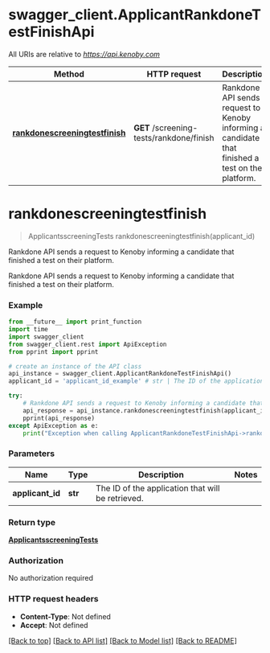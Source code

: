 # swagger_client.ApplicantRankdoneTestFinishApi

All URIs are relative to *https://api.kenoby.com*

Method | HTTP request | Description
------------- | ------------- | -------------
[**rankdonescreeningtestfinish**](ApplicantRankdoneTestFinishApi.md#rankdonescreeningtestfinish) | **GET** /screening-tests/rankdone/finish | Rankdone API sends a request to Kenoby informing a candidate that finished a test on their platform.


# **rankdonescreeningtestfinish**
> ApplicantsscreeningTests rankdonescreeningtestfinish(applicant_id)

Rankdone API sends a request to Kenoby informing a candidate that finished a test on their platform.

Rankdone API sends a request to Kenoby informing a candidate that finished a test on their platform.

### Example
```python
from __future__ import print_function
import time
import swagger_client
from swagger_client.rest import ApiException
from pprint import pprint

# create an instance of the API class
api_instance = swagger_client.ApplicantRankdoneTestFinishApi()
applicant_id = 'applicant_id_example' # str | The ID of the application that will be retrieved.

try:
    # Rankdone API sends a request to Kenoby informing a candidate that finished a test on their platform.
    api_response = api_instance.rankdonescreeningtestfinish(applicant_id)
    pprint(api_response)
except ApiException as e:
    print("Exception when calling ApplicantRankdoneTestFinishApi->rankdonescreeningtestfinish: %s\n" % e)
```

### Parameters

Name | Type | Description  | Notes
------------- | ------------- | ------------- | -------------
 **applicant_id** | **str**| The ID of the application that will be retrieved. | 

### Return type

[**ApplicantsscreeningTests**](ApplicantsscreeningTests.md)

### Authorization

No authorization required

### HTTP request headers

 - **Content-Type**: Not defined
 - **Accept**: Not defined

[[Back to top]](#) [[Back to API list]](../README.md#documentation-for-api-endpoints) [[Back to Model list]](../README.md#documentation-for-models) [[Back to README]](../README.md)

